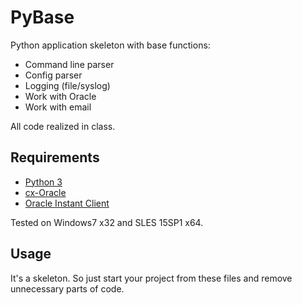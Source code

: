 # PyBase

Python application skeleton with base functions:

* Command line parser
* Config parser
* Logging (file/syslog)
* Work with Oracle
* Work with email 

All code realized in class.

## Requirements

* [Python 3](https://www.python.org/)
* [cx-Oracle](https://pypi.org/project/cx-Oracle/)
* [Oracle Instant Client](https://www.oracle.com/ru/database/technologies/instant-client/downloads.html)

Tested on Windows7 x32 and SLES 15SP1 x64.

## Usage

It's a skeleton. So just start your project from these files and remove unnecessary parts of code.
